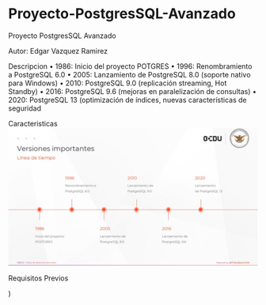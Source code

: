 # Proyecto-PostgresSQL-Avanzado
Proyecto PostgresSQL Avanzado

Autor: Edgar Vazquez Ramirez


Descripcion 
• 1986: Inicio del proyecto POTGRES
• 1996: Renombramiento a PostgreSQL 6.0
• 2005: Lanzamiento de PostgreSQL 8.0 (soporte nativo para Windows)
• 2010: PostgreSQL 9.0 (replicación streaming, Hot Standby)
• 2016: PostgreSQL 9.6 (mejoras en paralelización de consultas)
• 2020: PostgreSQL 13 (optimización de índices, nuevas características de seguridad

Caracteristicas
![img](imagenes/Tiempo.jpg)

Requisitos Previos

)